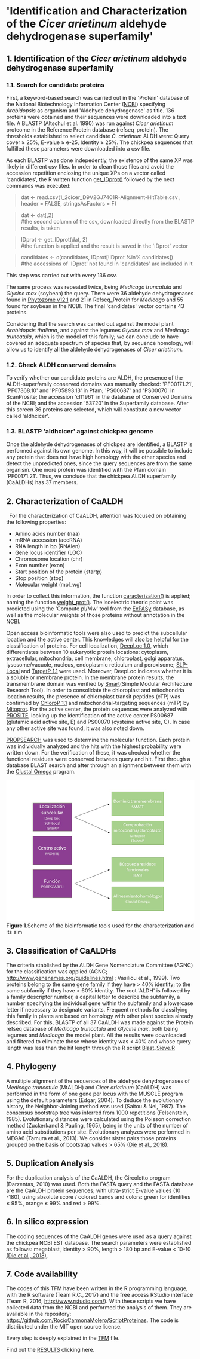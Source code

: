 # 'Identification and Characterization of the *Cicer arietinum* aldehyde dehydrogenase superfamily'



## 1. Identification of the *Cicer arietinum* aldehyde dehydrogenase superfamily

### 1.1. Search for candidate proteins

First, a keyword-based search was carried out in the 'Protein' database of the National Biotechnology Information Center ([NCBI](https://www.ncbi.nlm.nih.gov/)) specifying *Arabidopsis* as organism and 'Aldehyde dehydrogenase' as title. 136 proteins were obtained and their sequences were downloaded into a text file. A BLASTP (Altschul et al. 1990) was run against *Cicer arietinum* proteome in the Reference Protein database (refseq_protein). The thresholds established to select candidate *C. arietinum* ALDH were: Query cover ≥ 25%, E-value ≥ e-25, Identity ≥ 25%. The chickpea sequences that fulfilled these parameters were downloaded into a csv file.

As each BLASTP was done indepedently, the existence of the same XP was likely in different csv files. In order to clean those files and avoid the accession repetition enclosing the unique XPs on a vector called 'candidates', the R written function [get_IDprot()](https://github.com/RocioCarmonaMolero/ScriptProteinas/blob/master/Get_IDprot.R) followed by the next commands was executed:

> dat <-  read.csv(1_2cicer_D9V2GJ7401R-Alignment-HitTable.csv , header = FALSE, stringsAsFactors = F) 
 
> dat <- dat[,2]     
#the second column of the csv, downloaded directly from the BLASTP results, is taken
 
> IDprot <- get_IDprot(dat, 2)     
#the function is applied and the result is saved in the 'IDprot' vector
 
> candidates <- c(candidates, IDprot[!IDprot %in% candidates])     
#the accessions of 'IDprot' not found in 'candidates' are included in it


This step was carried out with every 136 csv.

The same process was repeated twice, being *Medicago truncatula* and *Glycine max* (soybean) the query. There were 36 aldehyde dehydrogenases found in [Phytozome v12.1](https://phytozome.jgi.doe.gov/pz/portal.html) and 21 in Refseq_Protein for *Medicago* and 55 found for soybean in the NCBI.
The final 'candidates' vector contains 43 proteins.

Considering that the search was carried out against the model plant *Arabidopsis thaliana*, and against the legumes *Glycine max* and *Medicago truncatula*, which is the model of this family; we can conclude to have covered an adequate spectrum of species that, by sequence homology, will allow us to identify all the aldehyde dehydrogenases of *Cicer arietinum*.


### 1.2. Check ALDH conserved domains

To verify whether our candidate proteins are ALDH, the presence of the ALDH-superfamily conserved domains was manually checked: 'PF00171.21', 'PF07368.10' and 'PF05893.13' in Pfam; 'PS00687' and 'PS00070' in ScanProsite; the accession 'cl11961' in the database of Conserved Domains of the NCBI; and the accession '53720' in the Superfamily database.
After this screen 36 proteins are selected, which will constitute a new vector called 'aldhcicer'.

### 1.3. BLASTP 'aldhcicer' against chickpea genome 

Once the aldehyde dehydrogenases of chickpea are identified, a BLASTP is performed against its own genome. In this way, it will be possible to include any protein that does not have high homology with the other species and detect the unpredicted ones, since the query sequences are from the same organism.
One more protein was identified with the Pfam domain 'PF00171.21'. Thus, we conclude that the chickpea ALDH superfamily (CaALDHs) has 37 members.


## 2. Characterization of CaALDH
 
For the characterization of CaALDH, attention was focused on obtaining the following properties:
* Amino acids number (naa)
* mRNA accession (accRNA)
* RNA length in bp (RNAlen)
* Gene locus identifier (LOC)
* Chromosome location (chr)
* Exon number (exon)
* Start position of the protein (startp)
* Stop position (stop)
* Molecular weight (mol_wg)

In order to collect this information, the function [caracterization()](https://github.com/RocioCarmonaMolero/ScriptProteinas/blob/master/InformationProteins.R) is applied; naming the function [weight_prot()](https://github.com/RocioCarmonaMolero/ScriptProteinas/blob/master/get_mol_weight.R). The isoelectric theoric point was predicted using the 'Compute pI/Mw' tool from the [ExPASy](http://web.expasy.org/compute_pi/) database, as well as the molecular weights of those proteins without annotation in the NCBI.

Open access bioinformatic tools were also used to predict the subcellular location and the active center. This knowledges will also be helpful for the classification of proteins.
For cell localization, [DeepLoc 1.0](http://www.cbs.dtu.dk/services/DeepLoc/), which differentiates between 10 eukaryotic protein locations: cytoplasm, extracellular, mitochondria, cell membrane, chloroplast, golgi apparatus, lysosome/vacuole, nucleus, endoplasmic reticulum and peroxisome; [SLP-Local](http://sunflower.kuicr.kyoto-u.ac.jp/~smatsuda/slplocal.html) and [TargetP 1.1](http://www.cbs.dtu.dk/services/TargetP/) were used. Moreover, DeepLoc indicates whether it is a soluble or membrane protein. In the membrane protein results, the transmembrane domain was verified by [Smart](http://smart.embl-heidelberg.de/)(Simple Modular Architecture Research Tool). In order to consolidate the chloroplast and mitochondria location results, the presence of chloroplast transit peptides (cTP) was confirmed by [ChloroP 1.1](http://www.cbs.dtu.dk/services/ChloroP/) and mitochondrial-targeting sequences (mTP) by [Mitoprot](https://ihg.gsf.de/ihg/mitoprot.html). 
For the active center, the protein sequences were analyzed with [PROSITE](https://prosite.expasy.org/), looking up the identification of the active center PS00687 (glutamic acid active site, E) and PS00070 (cysteine active site, C). In case any other active site was found, it was also noted down.

[PROPSEARCH](http://abcis.cbs.cnrs.fr/propsearch/) was used to determine the molecular function. Each protein was individually analyzed and the hits with the highest probability were written down. For the verification of these, it was checked whether the functional residues were conserved between query and hit. First through a database BLAST search and after through an alignment between them with the [Clustal Omega](http://www.clustal.org/omega/) program.

![Scheme of the bioinformatic tools used for the characterization step](https://github.com/RocioCarmonaMolero/TFMweb/blob/master/function%20scheme.jpg)
**Figure 1**.Scheme of the bioinformatic tools used for the characterization and its aim


## 3. Classification of CaALDHs

The criteria stablished by the ALDH Gene Nomenclature Committee (AGNC) for the classification was applied (AGNC; http://www.genenames.org/guidelines.html ; Vasiliou et al., 1999). Two proteins belong to the same gene family if they have > 40% identity; to the same subfamily if they have > 60% identity. The root 'ALDH' is followed by a family descriptor number, a capital letter to describe the subfamily, a number specifying the individual gene within the subfamily and a lowercase letter if necessary to designate variants.
Frequent methods for classifying this family in plants are based on homology with other plant species already described. For this, BLASTP of all 37 CaALDH was made against the Protein refseq database of *Medicago truncatula* and *Glycine max*, both being legumes and *Medicago* the model plant. All the results were downloaded and filtered to eliminate those whose identity was < 40% and whose query length was less than the hit length through the R script [Blast_Sieve.R](https://raw.githubusercontent.com/RocioCarmonaMolero/ScriptProteinas/master/Blast_Sieve.R)


## 4. Phylogeny

A multiple alignment of the sequences of the aldehyde dehydrogenases of *Medicago truncatula* (MtALDH) and *Cicer arietinum* (CaALDH) was performed in the form of one gene per locus with the MUSCLE program using the default parameters (Edgar, 2004). To deduce the evolutionary history, the Neighbor-Joining method was used (Saitou & Nei, 1987). The consensus bootstrap tree was inferred from 1000 repetitions (Felsenstein, 1985). Evolutionary distances were calculated using the Poisson correction method (Zuckerkandl & Pauling, 1965), being in the units of the number of amino acid substitutions per site. Evolutionary analyzes were performed in MEGA6 (Tamura et al., 2013). We consider sister pairs those proteins grouped on the basis of bootstrap values > 65% [(Die et al., 2018)](https://bmcgenomics.biomedcentral.com/articles/10.1186/s12864-018-4695-9).


## 5. Duplication Analysis

For the duplication analysis of the CaALDH, the Circoletto program (Darzentas, 2010) was used. Both the FASTA query and the FASTA database are the CaALDH protein sequences; with ultra-strict E-value values (10 -180), using absolute score / colored bands and colors: green for identities ≤ 95%, orange ≤ 99% and red > 99%.


## 6. In silico expression

The coding sequences of the CaALDH genes were used as a query against the chickpea NCBI EST database. The search parameters were established as follows: megablast, identity > 90%, length > 180 bp and E-value < 10-10 [(Die et al., 2018)](https://bmcgenomics.biomedcentral.com/articles/10.1186/s12864-018-4695-9).


## 7. Code availability

The codes of this TFM have been written in the R programming language, with the R software (Team R.C., 2017) and the free access RStudio interface (Team R, 2016, http://www.rstudio.com/). With these scripts we have collected data from the NCBI and performed the analysis of them. They are available in the repository: https://github.com/RocioCarmonaMolero/ScriptProteinas. The code is distributed under the MIT open source license.

Every step is deeply explained in the [TFM](https://github.com/RocioCarmonaMolero/TFMweb/blob/master/TFM.md) file.


Find out the [RESULTS](https://github.com/RocioCarmonaMolero/TFMweb/blob/master/Results%20TFM.md) clicking here.
